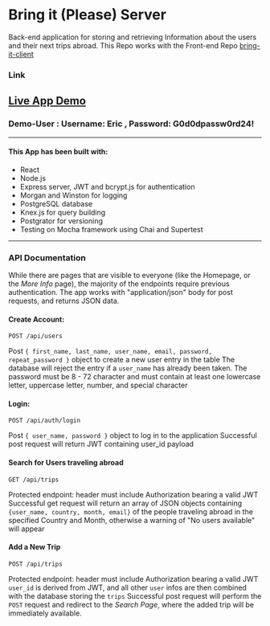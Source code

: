 # Bring it (Please) Server

Back-end application for storing and retrieving Information about the users and their next trips abroad. 
This Repo works with the Front-end Repo [bring-it-client](https://github.com/FedeColap/bring-it-client)

### Link
## [Live App Demo](https://fedecolap-bring-it-app.now.sh)
### __Demo-User__ : Username: __Eric__ , Password: __G0d0dpassw0rd24!__
___

#### This App has been built with: 

* React
* Node.js 
 * Express server, JWT and bcrypt.js for authentication
 * Morgan and Winston for logging
* PostgreSQL database
 * Knex.js for query building
 * Postgrator for versioning
* Testing on Mocha framework using Chai and Supertest
___

### API Documentation
While there are pages that are visible to everyone (like the Homepage, or the *More Info* page), 
the majority of the endpoints require previous authentication. The app works with "application/json" body for post requests, and returns JSON data.

#### Create Account:
`POST /api/users`

Post `{ first_name, last_name, user_name, email, password, repeat_password }` object to create a new user entry in the table
The database will reject the entry if a `user_name` has already been taken.
The password must be 8 - 72 character and must contain at least one lowercase letter, uppercase letter, number, and special character

#### Login:
`POST /api/auth/login`

Post `{ user_name, password }` object to log in to the application
Successful post request will return JWT containing user_id payload

#### Search for Users traveling abroad
`GET /api/trips`

Protected endpoint: header must include Authorization bearing a valid JWT
Successful get request will return an array of JSON objects containing `{user_name, country, month, email}` of the people traveling abroad in the
specified Country and Month, otherwise a warning of "No users available" will appear

#### Add a New Trip
`POST /api/trips`

Protected endpoint: header must include Authorization bearing a valid JWT
`user_id` is derived from JWT, and all other `user` infos are then combined with the database storing the `trips`
Successful post request will perform the `POST` request and redirect to the *Search Page*, where the added trip will be immediately available.
